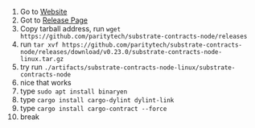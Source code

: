 1. Go to [Website](https://docs.substrate.io/tutorials/smart-contracts/prepare-your-first-contract/)
2. Got to [Release Page](https://github.com/paritytech/substrate-contracts-node/releases)
3. Copy tarball address, run `wget https://github.com/paritytech/substrate-contracts-node/releases`
4. run `tar xvf https://github.com/paritytech/substrate-contracts-node/releases/download/v0.23.0/substrate-contracts-node-linux.tar.gz`
5. try run `./artifacts/substrate-contracts-node-linux/substrate-contracts-node`
6. nice that works
7. type `sudo apt install binaryen`
8. type `cargo install cargo-dylint dylint-link`
9. type `cargo install cargo-contract --force` 
10. break

